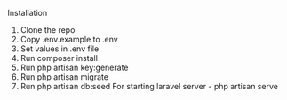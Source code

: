 Installation
1) Clone the repo
2) Copy .env.example to .env
3) Set values in .env file
4) Run composer install
5) Run php artisan key:generate
6) Run php artisan migrate
7) Run php artisan db:seed
For starting laravel server - php artisan serve
